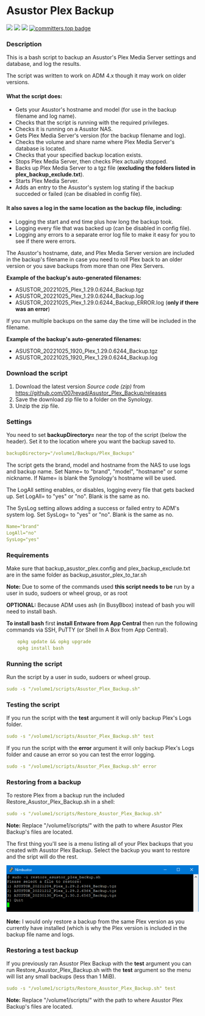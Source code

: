 # Asustor Plex Backup

<a href="https://github.com/007revad/Asustor_Plex_Backup/releases"><img src="https://img.shields.io/github/release/007revad/Asustor_Plex_Backup.svg"></a>
<a href="https://hits.seeyoufarm.com"><img src="https://hits.seeyoufarm.com/api/count/incr/badge.svg?url=https%3A%2F%2Fgithub.com%2F007revad%2FAsustor_Plex_Backup&count_bg=%2379C83D&title_bg=%23555555&icon=&icon_color=%23E7E7E7&title=views&edge_flat=false"/></a>
[![](https://img.shields.io/static/v1?label=Sponsor&message=%E2%9D%A4&logo=GitHub&color=%23fe8e86)](https://github.com/sponsors/007revad)
[![committers.top badge](https://user-badge.committers.top/australia/007revad.svg)](https://user-badge.committers.top/australia/007revad)

### Description

This is a bash script to backup an Asustor's Plex Media Server settings and database, and log the results.

The script was written to work on ADM 4.x though it may work on older versions.

#### What the script does:

-   Gets your Asustor's hostname and model (for use in the backup filename and log name).
-   Checks that the script is running with the required privileges.
-   Checks it is running on a Asustor NAS.
-   Gets Plex Media Server's version (for the backup filename and log).
-   Checks the volume and share name where Plex Media Server's database is located.
-   Checks that your specified backup location exists.
-   Stops Plex Media Server, then checks Plex actually stopped.
-   Backs up Plex Media Server to a tgz file (**excluding the folders listed in plex_backup_exclude.txt**).
-   Starts Plex Media Server.
-   Adds an entry to the Asustor's system log stating if the backup succeded or failed (can be disabled in config file).

#### It also saves a log in the same location as the backup file, including:

-   Logging the start and end time plus how long the backup took.
-   Logging every file that was backed up (can be disabled in config file).
-   Logging any errors to a separate error log file to make it easy for you to see if there were errors.

The Asustor's hostname, date, and Plex Media Server version are included in the backup's filename in case you need to roll Plex back to an older version or you save backups from more than one Plex Servers.

**Example of the backup's auto-generated filenames:** 
-   ASUSTOR_20221025_Plex_1.29.0.6244_Backup.tgz
-   ASUSTOR_20221025_Plex_1.29.0.6244_Backup.log
-   ASUSTOR_20221025_Plex_1.29.0.6244_Backup_ERROR.log (**only if there was an error**)

If you run multiple backups on the same day the time will be included in the filename.

**Example of the backup's auto-generated filenames:** 
-   ASUSTOR_20221025_1920_Plex_1.29.0.6244_Backup.tgz
-   ASUSTOR_20221025_1920_Plex_1.29.0.6244_Backup.log

### Download the script

1. Download the latest version _Source code (zip)_ from https://github.com/007revad/Asustor_Plex_Backup/releases
2. Save the download zip file to a folder on the Synology.
3. Unzip the zip file.

### Settings

You need to set **backupDirectory=** near the top of the script (below the header). Set it to the location where you want the backup saved to. 

```YAML
backupDirectory="/volume1/Backups/Plex_Backups"
```

The script gets the brand, model and hostname from the NAS to use logs and backup name.
Set Name= to "brand", "model", "hostname" or some nickname. If Name= is blank the Synology's hostname will be used.

The LogAll setting enables, or disables, logging every file that gets backed up. Set LogAll= to "yes" or "no". Blank is the same as no.

The SysLog setting allows adding a success or failed entry to ADM's system log. Set SysLog= to "yes" or "no". Blank is the same as no.

```YAML
Name="brand"
LogAll="no"
SysLog="yes"
```

### Requirements

Make sure that backup_asustor_plex.config and plex_backup_exclude.txt are in the same folder as backup_asustor_plex_to_tar.sh

**Note:** Due to some of the commands used **this script needs to be** run by a user in sudo, sudoers or wheel group, or as root

**OPTIONAL:** 
Because ADM uses ash (in BusyBbox) instead of bash you will need to install bash.

**To install bash** first **install Entware from App Central** then run the following commands via SSH, PuTTY (or Shell In A Box from App Central).
```YAML
    opkg update && opkg upgrade
    opkg install bash
```

### Running the script

Run the script by a user in sudo, sudoers or wheel group.

```YAML
sudo -s "/volume1/scripts/Asustor_Plex_Backup.sh"
```

### Testing the script

If you run the script with the **test** argument it will only backup Plex's Logs folder.

```YAML
sudo -s "/volume1/scripts/Asustor_Plex_Backup.sh" test
```

If you run the script with the **error** argument it will only backup Plex's Logs folder and cause an error so you can test the error logging.

```YAML
sudo -s "/volume1/scripts/Asustor_Plex_Backup.sh" error
```

### Restoring from a backup

To restore Plex from a backup run the included Restore_Asustor_Plex_Backup.sh in a shell:

```YAML
sudo -s "/volume1/scripts/Restore_Asustor_Plex_Backup.sh"
```

**Note:** Replace "/volume1/scripts/" with the path to where Asustor Plex Backup's files are located.

The first thing you'll see is a menu listing all of your Plex backups that you created with Asustor Plex Backup. Select the backup you want to restore and the sript will do the rest.

<img src="images/restore.png">

**Note:** I would only restore a backup from the same Plex version as you currently have installed (which is why the Plex version is included in the backup file name and logs.

### Restoring a test backup

If you previously ran Asustor Plex Backup with the **test** argument you can run Restore_Asustor_Plex_Backup.sh with the **test** argument so the menu will list any small backups (less than 1 MiB).

```YAML
sudo -s "/volume1/scripts/Restore_Asustor_Plex_Backup.sh" test
```

**Note:** Replace "/volume1/scripts/" with the path to where Asustor Plex Backup's files are located.
